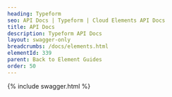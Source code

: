 ```yaml
---
heading: Typeform
seo: API Docs | Typeform | Cloud Elements API Docs
title: API Docs
description: Typeform API Docs
layout: swagger-only
breadcrumbs: /docs/elements.html
elementId: 339
parent: Back to Element Guides
order: 50
---
```


{% include swagger.html %}
